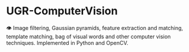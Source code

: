 # UGR-ComputerVision
👁 Image filtering, Gaussian pyramids, feature extraction and matching, template matching, bag of visual words and other computer vision techniques. Implemented in Python and OpenCV.
